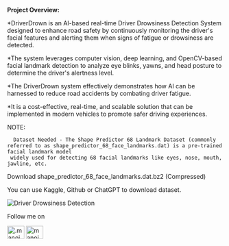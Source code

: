 **Project Overview:**

*DriverDrown is an AI-based real-time Driver Drowsiness Detection System designed to enhance road safety by continuously monitoring the driver's facial features and 
alerting them when signs of fatigue or drowsiness are detected.

*The system leverages computer vision, deep learning, and OpenCV-based facial landmark detection to analyze eye blinks, yawns, and head posture to determine the driver's 
alertness level.

*The DriverDrown system effectively demonstrates how AI can be harnessed to reduce road accidents by combating driver fatigue. 

*It is a cost-effective, real-time, and scalable solution that can be implemented in modern vehicles to promote safer driving experiences.

NOTE:

      Dataset Needed - The Shape Predictor 68 Landmark Dataset (commonly referred to as shape_predictor_68_face_landmarks.dat) is a pre-trained facial landmark model
     widely used for detecting 68 facial landmarks like eyes, nose, mouth, jawline, etc.

Download shape_predictor_68_face_landmarks.dat.bz2 (Compressed)

You can use Kaggle, Github or ChatGPT to download dataset.

![Driver Drowsiness Detection](image/drowsinessimage.jpeg)

Follow me on

<a href="https://instagram.com/.manoj.09_" target="blank"><img align="center" src="https://raw.githubusercontent.com/rahuldkjain/github-profile-readme-generator/master/src/images/icons/Social/instagram.svg" alt=".manoj.09_" height="30" width="40" /></a>
<a href="https://linkedin.com/in/manoj0902" target="blank"><img align="center" src="https://raw.githubusercontent.com/rahuldkjain/github-profile-readme-generator/master/src/images/icons/Social/linked-in-alt.svg" alt="manoj0902" height="30" width="40" /></a>


